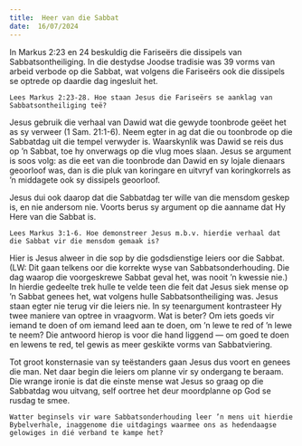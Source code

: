```yaml
---
title:  Heer van die Sabbat
date:  16/07/2024
---
```


In Markus 2:23 en 24 beskuldig die Fariseërs die dissipels van Sabbatsontheiliging. In die destydse Joodse tradisie was 39 vorms van arbeid verbode op die Sabbat, wat volgens die Fariseërs ook die dissipels se optrede op daardie dag ingesluit het.

`Lees Markus 2:23-28. Hoe staan Jesus die Fariseërs se aanklag van Sabbatsontheiliging teë?`

Jesus gebruik die verhaal van Dawid wat die gewyde toonbrode geëet het as sy verweer (1 Sam. 21:1-6). Neem egter in ag dat die ou toonbrode op die Sabbatdag uit die tempel verwyder is. Waarskynlik was Dawid se reis dus op ’n Sabbat, toe hy onverwags op die vlug moes slaan. Jesus se argument is soos volg: as die eet van die toonbrode dan Dawid en sy lojale dienaars geoorloof was, dan is die pluk van koringare en uitvryf van koringkorrels as ’n middagete ook sy dissipels geoorloof.

Jesus dui ook daarop dat die Sabbatdag ter wille van die mensdom geskep is, en nie andersom nie. Voorts berus sy argument op die aanname dat Hy Here van die Sabbat is.

`Lees Markus 3:1-6. Hoe demonstreer Jesus m.b.v. hierdie verhaal dat die Sabbat vir die mensdom gemaak is?`

Hier is Jesus alweer in die sop by die godsdienstige leiers oor die Sabbat. (LW: Dit gaan telkens oor die korrekte wyse van Sabbatsonderhouding. Die dag waarop die voorgeskrewe Sabbat geval het, was nooit ’n kwessie nie.) In hierdie gedeelte trek hulle te velde teen die feit dat Jesus siek mense op ’n Sabbat genees het, wat volgens hulle Sabbatsontheiliging was. Jesus staan egter nie terug vir die leiers nie. In sy teenargument kontrasteer Hy twee maniere van optree in vraagvorm. Wat is beter? Om iets goeds vir iemand te doen of om iemand leed aan te doen, om ’n lewe te red of ’n lewe te neem? Die antwoord hierop is voor die hand liggend — om goed te doen en lewens te red, tel gewis as meer geskikte vorms van Sabbatviering.

Tot groot konsternasie van sy teëstanders gaan Jesus dus voort en genees die man. Net daar begin die leiers om planne vir sy ondergang te beraam. Die wrange ironie is dat die einste mense wat Jesus so graag op die Sabbatdag wou uitvang, self oortree het deur moordplanne op God se rusdag te smee.

`Watter beginsels vir ware Sabbatsonderhouding leer ’n mens uit hierdie Bybelverhale, inaggenome die uitdagings waarmee ons as hedendaagse gelowiges in dié verband te kampe het?`